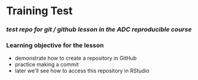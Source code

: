 # Training Test
### *test repo for git / github lesson in the ADC reproducible course*

### **Learning objective for the lesson**

- demonstrate how to create a repository in GitHub
- practice making a commit
- later we'll see how to access this repository in RStudio

